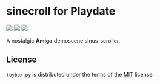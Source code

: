 # sinecroll for Playdate

![](https://img.shields.io/github/license/DidierMalenfant/sinescroll) ![](https://img.shields.io/badge/Lua-5.4-yellowgreen) ![](https://img.shields.io/badge/toybox.py-powered-orange)

A nostalgic **Amiga** demoscene sinus-scroller.

## License

`toybox.py` is distributed under the terms of the [MIT](https://spdx.org/licenses/MIT.html) license.
